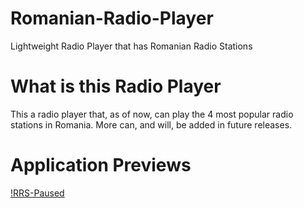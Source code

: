 # Romanian-Radio-Player
 Lightweight Radio Player that has Romanian Radio Stations
# What is this Radio Player
 This a radio player that, as of now, can play the 4 most popular radio stations in Romania. More can, and will, be added in future releases.
# Application Previews
 [!RRS-Paused](https://i.imgur.com/UYM6SrG.png)
